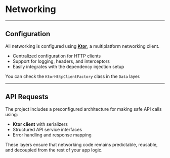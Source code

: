 # Networking

---

## Configuration

All networking is configured using [**Ktor**](https://ktor.io/), a multiplatform networking client.

* Centralized configuration for HTTP clients
* Support for logging, headers, and interceptors
* Easily integrates with the dependency injection setup

You can check the `KtorHttpClientFactory` class in the `Data` layer.

---

## API Requests

The project includes a preconfigured architecture for making safe API calls using:

* **Ktor client** with serializers
* Structured API service interfaces
* Error handling and response mapping

These layers ensure that networking code remains predictable, reusable, and decoupled from the rest of your app logic.

